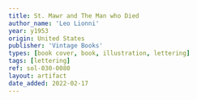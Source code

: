 ```yaml
---
title: St. Mawr and The Man who Died
author_name: 'Leo Lionni'
year: y1953
origin: United States
publisher: 'Vintage Books'
types: [book cover, book, illustration, lettering]
tags: [lettering]
ref: sol-030-0080
layout: artifact
date_added: 2022-02-17
---
```

